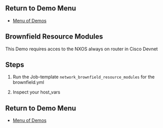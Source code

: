 
## Return to Demo Menu
 - [Menu of Demos](../README.md)

## Brownfield Resource Modules
This Demo requires acces to the NXOS always on router in Cisco Devnet

## Steps

1. Run the Job-template `network_brownfield_resource_modules` for the brownfield.yml

4. Inspect your host_vars





## Return to Demo Menu
 - [Menu of Demos](../README.md)


 
 